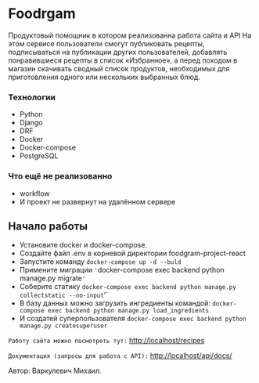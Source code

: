 # Foodrgam

Продуктовый помощник в котором реализованна работа сайта и API 
На этом сервисе пользователи смогут публиковать рецепты, подписываться на 
публикации других пользователей, добавлять понравившиеся рецепты в список 
«Избранное», а перед походом в магазин скачивать сводный список продуктов, 
необходимых для приготовления одного или нескольких выбранных блюд.

### Технологии
- Python 
- Django 
- DRF 
- Docker
- Docker-compose
- PostgreSQL

### Что ещё не реализованно
- workflow
- И проект не развернут на удалённом сервере

## Начало работы

- Установите  docker и docker-compose.
- Создайте файл .env в корневой директории foodgram-project-react 
- Запустите команду `docker-compose up -d --buld`
- Примените миграции `'`docker-compose exec backend python manage.py migrate`'`
- Соберите статику `docker-compose exec backend python manage.py collectstatic --no-input`'`
- В базу данных можно загрузить ингредиенты командой: `docker-compose exec backend python manage.py load_ingredients`
- И создатей суперпользователя `docker-compose exec backend python manage.py createsuperuser`

`Работу сайта можно посмотреть тут:`
[http://localhost/recipes](http://localhost/recipes)

`Документация (запросы для работа с API):`
[http://localhost/api/docs/](http://localhost/api/docs/)


Автор: Варкулевич Михаил.
